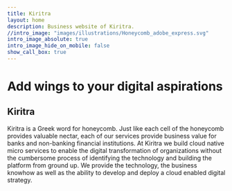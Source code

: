 ```yaml
---
title: Kiritra
layout: home
description: Business website of Kiritra.
//intro_image: "images/illustrations/Honeycomb_adobe_express.svg"
intro_image_absolute: true
intro_image_hide_on_mobile: false
show_call_box: true
---
```


# Add wings to your digital aspirations

## Kiritra
Kiritra is a Greek word for honeycomb. Just like each cell of the honeycomb provides valuable nectar, each of our services provide business value for banks and non-banking financial institutions. At Kiritra we build cloud native micro services to enable the digital transformation of organizations without the cumbersome process of identifying the technology and building the platform from ground up. We provide the technology, the business knowhow as well as the ability to develop and deploy a cloud enabled digital strategy.
